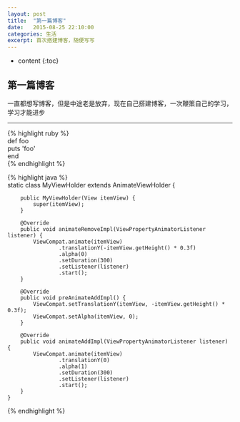 ```yaml
---
layout: post
title:  "第一篇博客"
date:   2015-08-25 22:10:00
categories: 生活
excerpt: 首次搭建博客，随便写写
---
```


* content
{:toc}

## 第一篇博客

一直都想写博客，但是中途老是放弃，现在自己搭建博客，一次鞭策自己的学习，学习才能进步

---
{% highlight ruby %}  
def foo  
  puts 'foo'  
end  
{% endhighlight %}

{% highlight java %}  
static class MyViewHolder extends AnimateViewHolder {

        public MyViewHolder(View itemView) {
            super(itemView);
        }

        @Override
        public void animateRemoveImpl(ViewPropertyAnimatorListener listener) {
            ViewCompat.animate(itemView)
                    .translationY(-itemView.getHeight() * 0.3f)
                    .alpha(0)
                    .setDuration(300)
                    .setListener(listener)
                    .start();
        }

        @Override
        public void preAnimateAddImpl() {
            ViewCompat.setTranslationY(itemView, -itemView.getHeight() * 0.3f);
            ViewCompat.setAlpha(itemView, 0);
        }

        @Override
        public void animateAddImpl(ViewPropertyAnimatorListener listener) {
            ViewCompat.animate(itemView)
                    .translationY(0)
                    .alpha(1)
                    .setDuration(300)
                    .setListener(listener)
                    .start();
        }
    } 
 {% endhighlight %}
